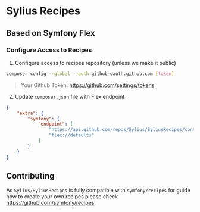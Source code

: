 # Sylius Recipes
## Based on Symfony Flex

### Configure Access to Recipes

1. Configure access to recipes repository (unless we make it public)
```bash
composer config --global --auth github-oauth.github.com [token]
```

> Your Github Token: https://github.com/settings/tokens

2. Update `composer.json` file with Flex endpoint
```json
{
    "extra": {
        "symfony": {
            "endpoint": [
                "https://api.github.com/repos/Sylius/SyliusRecipes/contents/index.json?ref=flex/main",
                "flex://defaults"
            ]
        }
    }
}
```

## Contributing

As `Sylius/SyliusRecipes` is fully compatible with `symfony/recipes` for guide how to create your own recipes please check https://github.com/symfony/recipes.
